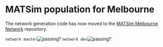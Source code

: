# MATSim population for Melbourne

The network generation code has now moved to the [MATSim Melbourne Network](https://github.com/matsim-melbourne/network) repository.

`network master`![passing?](https://github.com/matsim-melbourne/network/workflows/build/badge.svg?branch=master) `network dev`![passing?](https://github.com/matsim-melbourne/network/workflows/build/badge.svg?branch=dev)
